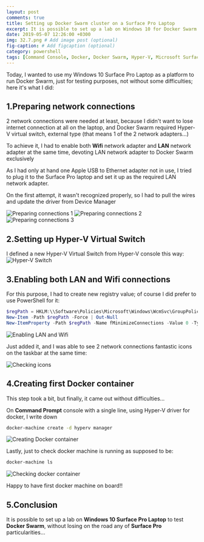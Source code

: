 ```yaml
---
layout: post
comments: true
title: Setting up Docker Swarm cluster on a Surface Pro Laptop
excerpt: It is possible to set up a lab on Windows 10 for Docker Swarm and use it to test some workloads, without missing on the road any of Surface Pro particularities...
date: 2019-05-07 12:26:00 +0300
img: 32.7.png # Add image post (optional)
fig-caption: # Add figcaption (optional)
category: powershell
tags: [Command Console, Docker, Docker Swarm, Hyper-V, Microsoft Surface, Virtualization, Windows 10] # add tag
---
```


Today, I wanted to use my Windows 10 Surface Pro Laptop as a platform to run Docker Swarm, just for testing purposes, not without some difficulties; here it's what I did:

## 1.Preparing network connections
2 network connections were needed at least, because I didn't want to lose internet connection at all on the laptop, and Docker Swarm required Hyper-V virtual switch, external type (that means 1 of the 2 network adapters…)

To achieve it, I had to enable both **Wifi** network adapter and **LAN** network adapter at the same time, devoting LAN network adapter to Docker Swarm exclusively

As I had only at hand one Apple USB to Ethernet adapter not in use, I tried to plug it to the Surface Pro laptop and set it up as the required LAN network adapter.

On the first attempt, it wasn't recognized properly, so I had to pull the wires and update the driver from Device Manager

![Preparing connections 1]({{site.baseurl}}/assets/img/32.1.png)
![Preparing connections 2]({{site.baseurl}}/assets/img/32.2.png)
![Preparing connections 3]({{site.baseurl}}/assets/img/32.3.png)


## 2.Setting up Hyper-V Virtual Switch
I defined a new Hyper-V Virtual Switch from Hyper-V console this way:
![Hyper-V Switch]({{site.baseurl}}/assets/img/32.4.png)


## 3.Enabling both LAN and Wifi connections
For this purpose, I had to create new registry value; of course I did prefer to use PowerShell for it:
```powershell
$regPath = HKLM:\\Software\Policies\Microsoft\Windows\WcmSvc\GroupPolicy
New-Item -Path $regPath -Force | Out-Null
New-ItemProperty -Path $regPath -Name fMinimizeConnections -Value 0 -Type DWORD -Force | Out-Null
```
![Enabling LAN and Wifi]({{site.baseurl}}/assets/img/32.5.png)

Just added it, and I was able to see 2 network connections fantastic icons on the taskbar at the same time:

![Checking icons]({{site.baseurl}}/assets/img/32.6.png)


## 4.Creating first Docker container
This step took a bit, but finally, it came out without difficulties…

On **Command Prompt** console with a single line, using Hyper-V driver for docker, I write down
```bash
docker-machine create -d hyperv manager
```

![Creating Docker container]({{site.baseurl}}/assets/img/32.7.png)

Lastly, just to check docker machine is running as supposed to be:
```bash
docker-machine ls
```

![Checking docker container]({{site.baseurl}}/assets/img/32.8.png)

Happy to have first docker machine on board!!


## 5.Conclusion
It is possible to set up a lab on **Windows 10 Surface Pro Laptop** to test **Docker Swarm**, without losing on the road any of **Surface Pro** particularities…
